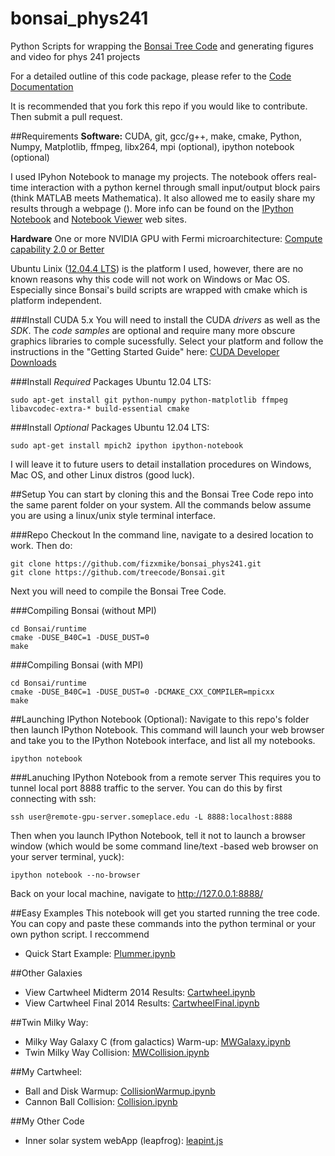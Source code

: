 bonsai_phys241
==============

Python Scripts for wrapping the [Bonsai Tree Code](https://github.com/fizxmike/Bonsai) and generating figures and video for phys 241 projects

For a detailed outline of this code package, please refer to the [Code Documentation](https://github.com/fizxmike/bonsai_phys241/blob/master/doc/latex/refman.pdf?raw=true)

It is recommended that you fork this repo if you would like to contribute. Then submit a pull request.

##Requirements
**Software:** CUDA, git, gcc/g++, make, cmake, Python, Numpy, Matplotlib, ffmpeg, libx264, mpi (optional), ipython notebook (optional)

I used IPyhon Notebook to manage my projects. The notebook offers real-time interaction with a python kernel through small input/output block pairs (think MATLAB meets Mathematica). It also allowed me to easily share my results through a webpage (). More info can be found on the [IPython Notebook](http://ipython.org/notebook) and [Notebook Viewer](http://nbviewer.ipython.org/) web sites.

**Hardware** One or more NVIDIA GPU with Fermi microarchitecture: [Compute capability 2.0 or Better](https://developer.nvidia.com/cuda-gpus)

Ubuntu Linix ([12.04.4 LTS](http://releases.ubuntu.com/12.04/)) is the platform I used, however, there are no known reasons why this code will not work on Windows or Mac OS. Especially since Bonsai's build scripts are wrapped with cmake which is platform independent.

###Install CUDA 5.x
You will need to install the CUDA *drivers* as well as the *SDK*. The *code samples* are optional and require many more obscure graphics libraries to comple sucessfully.
Select your platform and follow the instructions in the "Getting Started Guide" here: [CUDA Developer Downloads](https://developer.nvidia.com/cuda-downloads)

###Install *Required* Packages
Ubuntu 12.04 LTS:

    sudo apt-get install git python-numpy python-matplotlib ffmpeg libavcodec-extra-* build-essential cmake

###Install *Optional* Packages
Ubuntu 12.04 LTS:

    sudo apt-get install mpich2 ipython ipython-notebook


I will leave it to future users to detail installation procedures on Windows, Mac OS, and other Linux distros (good luck).


##Setup
You can start by cloning this and the Bonsai Tree Code repo into the same parent folder on your system. All the commands below assume you are using a linux/unix style terminal interface.

###Repo Checkout
In the command line, navigate to a desired location to work. Then do:

    git clone https://github.com/fizxmike/bonsai_phys241.git
    git clone https://github.com/treecode/Bonsai.git

Next you will need to compile the Bonsai Tree Code.

###Compiling Bonsai (without MPI)

    cd Bonsai/runtime 
    cmake -DUSE_B40C=1 -DUSE_DUST=0
    make

###Compiling Bonsai (with MPI)
    
    cd Bonsai/runtime 
    cmake -DUSE_B40C=1 -DUSE_DUST=0 -DCMAKE_CXX_COMPILER=mpicxx
    make

##Launching IPython Notebook (Optional):
Navigate to this repo's folder then launch IPython Notebook. This command will launch your web browser and take you to the IPython Notebook interface, and list all my notebooks.

    ipython notebook

###Lanuching IPython Notebook from a remote server
This requires you to tunnel local port 8888 traffic to the server. You can do this by first connecting with ssh:

    ssh user@remote-gpu-server.someplace.edu -L 8888:localhost:8888
    
Then when you launch IPython Notebook, tell it not to launch a browser window (which would be some command line/text -based web browser on your server terminal, yuck):

    ipython notebook --no-browser

Back on your local machine, navigate to http://127.0.0.1:8888/

##Easy Examples
This notebook will get you started running the tree code. You can copy and paste these commands into the python terminal or your own python script. I reccommend 

* Quick Start Example: [Plummer.ipynb](http://nbviewer.ipython.org/github/fizxmike/bonsai_phsy241/blob/master/Plummer.ipynb)

##Other Galaxies
* View Cartwheel Midterm 2014 Results: [Cartwheel.ipynb](http://nbviewer.ipython.org/github/fizxmike/bonsai_phsy241/blob/master/Cartwheel.ipynb)
* View Cartwheel Final 2014 Results: [CartwheelFinal.ipynb](http://nbviewer.ipython.org/github/fizxmike/bonsai_phsy241/blob/master/CartwheelFinal.ipynb)

##Twin Milky Way:
* Milky Way Galaxy C (from galactics) Warm-up: [MWGalaxy.ipynb](http://nbviewer.ipython.org/github/fizxmike/bonsai_phsy241/blob/master/MWGalaxy.ipynb)
* Twin Milky Way Collision: [MWCollision.ipynb](http://nbviewer.ipython.org/github/fizxmike/bonsai_phsy241/blob/master/MWCollision.ipynb)

##My Cartwheel:
* Ball and Disk Warmup: [CollisionWarmup.ipynb](http://nbviewer.ipython.org/github/fizxmike/bonsai_phsy241/blob/master/CollisionWarmup.ipynb)
* Cannon Ball Collision: [Collision.ipynb](http://nbviewer.ipython.org/github/fizxmike/bonsai_phsy241/blob/master/Collision.ipynb)

##My Other Code
* Inner solar system webApp (leapfrog): [leapint.js](https://googledrive.com/host/0By3y5bc79qIyU2c0WE4tQVFTZHM/leapFrog/leapint.htm)
